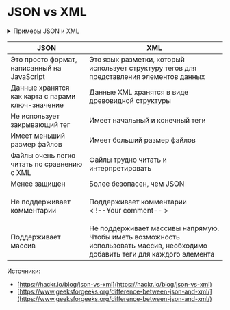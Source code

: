 # JSON vs XML

<details>

<summary>Примеры JSON и XML</summary>

```json
JSON

{"Geeks":[ 
    { "firstName":"Vivek", "lastName":"Kothari" }, 
    { "firstName":"Suraj", "lastName":"Kumar" }, 
    { "firstName":"John", "lastName":"Smith" }, 
    { "firstName":"Peter", "lastName":"Gregory" } 
]}
```

```xml
XML

<Geeks> 
    <Geek> 
        <firstName>Vivek</firstName> <lastName>Kothari</lastName> 
    </Geek> 
    <Geek> 
        <firstName>Suraj</firstName> <lastName>Kumar</lastName> 
    </Geek> 
    <Geek> 
        <firstName>John</firstName> <lastName>Smith</lastName> 
    </Geek> 
    <Geek> 
        <firstName>Peter</firstName> <lastName>Gregory</lastName> 
    </Geek> 
</Geeks>
```

</details>

| JSON                                             | XML                                                                                                                          |
| ------------------------------------------------ | ---------------------------------------------------------------------------------------------------------------------------- |
| Это просто формат, написанный на JavaScript      | Это язык разметки, который использует структуру тегов для представления элементов данных                                     |
| Данные хранятся как карта с парами ключ-значение | Данные XML хранятся в виде древовидной структуры                                                                             |
| Не использует закрывающий тег                    | Имеет начальный и конечный теги                                                                                              |
| Имеет меньший размер файлов                      | Имеет больший размер файлов                                                                                                  |
| Файлы очень легко читать по сравнению с XML      | Файлы трудно читать и интерпретировать                                                                                       |
| Менее защищен                                    | Более безопасен, чем JSON                                                                                                    |
| Не поддерживает комментарии                      | <p>Поддерживает комментарии<br>&#x3C; !--Your comment-- ></p>                                                                |
| Поддерживает массив                              | Не поддерживает массивы напрямую. Чтобы иметь возможность использовать массив, необходимо добавить теги для каждого элемента |







Источники:&#x20;

* [https://hackr.io/blog/json-vs-xml](https://hackr.io/blog/json-vs-xml)
* [https://www.geeksforgeeks.org/difference-between-json-and-xml/](https://www.geeksforgeeks.org/difference-between-json-and-xml/)
